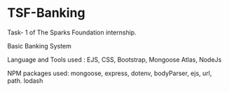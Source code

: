 # TSF-Banking
Task- 1 of The Sparks Foundation internship. 

Basic Banking System

Language and Tools used : EJS, CSS, Bootstrap, Mongoose Atlas, NodeJs

NPM packages used: mongoose, express, dotenv, bodyParser, ejs, url, path. lodash



